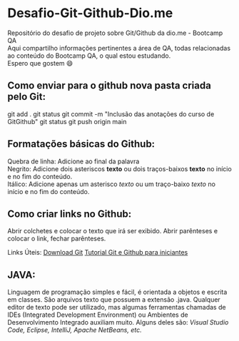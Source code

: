 # Desafio-Git-Github-Dio.me
Repositório do desafio de projeto sobre Git/Github da dio.me - Bootcamp QA <br />
Aqui compartilho informações pertinentes a área de QA, todas relacionadas ao conteúdo do Bootcamp QA, o qual estou estudando. <br />
Espero que gostem :smile:

## Como enviar para o github nova pasta criada pelo Git:
git add .
git status
git commit -m "Inclusão das anotações do curso de GitGithub"
git status
git push origin main

## Formatações básicas do Github:<br />
Quebra de linha: Adicione ao final da palavra <br />
Negrito: Adicione dois asteriscos **texto** ou dois traços-baixos __texto__ no início e no fim do conteúdo.  
Itálico: Adicione apenas um asterisco *texto* ou um traço-baixo _texto_ no início e no fim do conteúdo.


## Como criar links no Github:
Abrir colchetes e colocar o texto que irá ser exibido. 
Abrir parênteses e colocar o link, fechar parênteses.

Links Úteis:
[Download Git](https://github.com/Vitoria322/Desafio-Git-Github---Dio.me.git)
[Tutorial Git e Github para iniciantes](https://www.youtube.com/watch?v=_hZf1teRFNg)

## JAVA: 
Linguagem de programação simples e fácil, é orientada a objetos e escrita em classes. São arquivos texto que possuem a extensão .java. Qualquer editor de texto pode ser utilizado, mas algumas ferramentas chamadas de IDEs (Integrated Development Environment) ou Ambientes de Desenvolvimento Integrado auxiliam muito. 
Alguns deles são: *Visual Studio Code, Eclipse, IntelliJ, Apache NetBeans, etc.*



